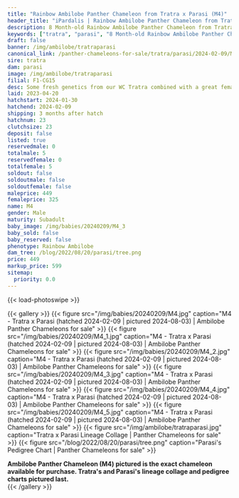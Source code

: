 ```yaml
---
title: "Rainbow Ambilobe Panther Chameleon from Tratra x Parasi (M4)"
header_title: "iPardalis | Rainbow Ambilobe Panther Chameleon from Tratra x Parasi | M4"
description: 8 Month-old Rainbow Ambilobe Panther Chameleon from Tratra and Parasi. Some fresh genetics from our WC Tratra combined with a great female from F1 Manjaka and Parasy! NA We've included sire and dam dendrograms if available, but you can view our Tratra or Parasi breeder pages for more information.
keywords: ["tratra", "parasi", "8 Month-old Rainbow Ambilobe Panther Chameleon", "baby chameleons for sale", "buy panther chameleon", "panther for sale", "ambilobe panther chameleons for sale", "ambilobe panther chameleon for sale"]
draft: false
banner: /img/ambilobe/tratraparasi
canonical_link: /panther-chameleons-for-sale/tratra/parasi/2024-02-09/M5/
sire: tratra
dam: parasi
image: /img/ambilobe/tratraparasi
filial: F1-CG15
desc: Some fresh genetics from our WC Tratra combined with a great female from F1 Manjaka and Parasy!
laid: 2023-04-20
hatchstart: 2024-01-30
hatchend: 2024-02-09
shipping: 3 months after hatch
hatchnum: 23
clutchsize: 23
deposit: false
listed: true
reservedmale: 0
totalmale: 5
reservedfemale: 0
totalfemale: 5
soldout: false
soldoutmale: false
soldoutfemale: false
maleprice: 449
femaleprice: 325
name: M4
gender: Male
maturity: Subadult
baby_image: /img/babies/20240209/M4_3
baby_sold: false
baby_reserved: false
phenotype: Rainbow Ambilobe
dam_tree: /blog/2022/08/20/parasi/tree.png
price: 449
markup_price: 599
sitemap: 
  priority: 0.0
---
```


{{< load-photoswipe >}}

{{< gallery >}}
  {{< figure src="/img/babies/20240209/M4.jpg" caption="M4 - Tratra x Parasi (hatched 2024-02-09 | pictured 2024-08-03) | Ambilobe Panther Chameleons for sale" >}}
  {{< figure src="/img/babies/20240209/M4_1.jpg" caption="M4 - Tratra x Parasi (hatched 2024-02-09 | pictured 2024-08-03) | Ambilobe Panther Chameleons for sale" >}}
  {{< figure src="/img/babies/20240209/M4_2.jpg" caption="M4 - Tratra x Parasi (hatched 2024-02-09 | pictured 2024-08-03) | Ambilobe Panther Chameleons for sale" >}}
  {{< figure src="/img/babies/20240209/M4_3.jpg" caption="M4 - Tratra x Parasi (hatched 2024-02-09 | pictured 2024-08-03) | Ambilobe Panther Chameleons for sale" >}}
  {{< figure src="/img/babies/20240209/M4_4.jpg" caption="M4 - Tratra x Parasi (hatched 2024-02-09 | pictured 2024-08-03) | Ambilobe Panther Chameleons for sale" >}}
  {{< figure src="/img/babies/20240209/M4_5.jpg" caption="M4 - Tratra x Parasi (hatched 2024-02-09 | pictured 2024-08-03) | Ambilobe Panther Chameleons for sale" >}}
  {{< figure src="/img/ambilobe/tratraparasi.jpg" caption="Tratra x Parasi Lineage Collage | Panther Chameleons for sale" >}}
  {{< figure src="/blog/2022/08/20/parasi/tree.png" caption="Parasi's Pedigree Chart | Panther Chameleons for sale" >}}
  <figcaption itemprop="description"><strong>Ambilobe Panther Chameleon (M4) pictured is the exact chameleon available for purchase. Tratra's and Parasi's lineage collage and pedigree charts pictured last.</strong></figcaption>
{{< /gallery >}}
